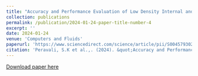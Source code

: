 ```yaml
---
title: "Accuracy and Performance Evaluation of Low Density Internal and External Flow Predictions using CFD and DSMC"
collection: publications
permalink: /publication/2024-01-24-paper-title-number-4
excerpt: ''
date: 2024-01-24
venue: 'Computers and Fluids'
paperurl: 'https://www.sciencedirect.com/science/article/pii/S0045793024001786'
citation: 'Peravali, S.K et al.,. (2024). &quot;Accuracy and Performance Evaluation of Low Density Internal and External Flows using CFD and DSMC. &quot; Computers & FLuids, 2024.'
---
```


[Download paper here](https://doi.org/10.48550/arXiv.2401.13344)

